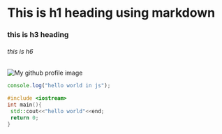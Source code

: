 # This is h1 heading using markdown
### this is h3 heading
###### this is h6
![My github profile image](https://graph.org/file/575968c2c865d9c95a954.jpg)
```javascript
console.log("hello world in js");
```
```cpp
#include <iostream>
int main(){
 std::cout<<"hello world"<<end;
 return 0;
}
```
